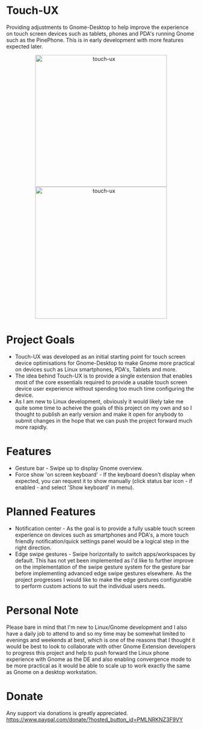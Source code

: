 # Touch-UX
Providing adjustments to Gnome-Desktop to help improve the experience on touch screen devices such as tablets, phones and PDA's running Gnome such as the PinePhone. This is in early development with more features expected later.

<p align="center">
  <img src="https://i.ibb.co/fr8gx6B/Screenshot-from-2022-05-31-11-15-52.png" width="350" title="touch-ux">
  <img src="https://i.ibb.co/syvmj6g/Screenshot-from-2022-05-31-11-18-47.png" width="350" title="touch-ux">
</p>

# Project Goals
* Touch-UX was developed as an initial starting point for touch screen device optimisations for Gnome-Desktop to make Gnome more practical on devices such as Linux smartphones, PDA's, Tablets and more.
* The idea behind Touch-UX is to provide a single extension that enables most of the core essentials required to provide a usable touch screen device user experience without spending too much time configuring the device.
* As I am new to Linux development, obviously it would likely take me quite some time to acheive the goals of this project on my own and so I thought to publish an early version and make it open for anybody to submit changes in the hope that we can push the project forward much more rapidly.

# Features
* Gesture bar - Swipe up to display Gnome overview.
* Force show 'on screen keyboard' - If the keyboard doesn't display when expected, you can request it to show manually (click status bar icon - if enabled - and select 'Show keyboard' in menu).

# Planned Features
* Notification center - As the goal is to provide a fully usable touch screen experience on devices such as smartphones and PDA's, a more touch friendly notification/quick settings panel would be a logical step in the right direction.
* Edge swipe gestures - Swipe horizontally to switch apps/workspaces by default. This has not yet been implemented as I'd like to further improve on the implementation of the swipe gesture system for the gesture bar before implementing advanced edge swipe gestures elsewhere. As the project progresses I would like to make the edge gestures configurable to perform custom actions to suit the individual users needs.

# Personal Note
Please bare in mind that I'm new to Linux/Gnome development and I also have a daily job to attend to and so my time may be somewhat limited to evenings and weekends at best, which is one of the reasons that I thought it would be best to look to collaborate with other Gnome Extension developers to progress this project and help to push forward the Linux phone experience with Gnome as the DE and also enabling convergence mode to be more practical as it would be able to scale up to work exactly the same as Gnome on a desktop workstation.

# Donate
Any support via donations is greatly appreciated.
https://www.paypal.com/donate/?hosted_button_id=PMLNRKNZ3F9VY
